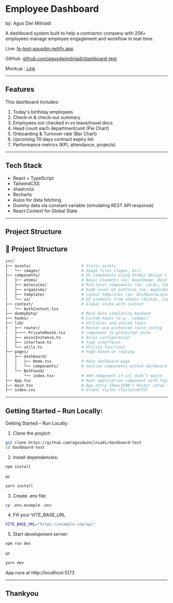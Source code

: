 # Employee Dashboard
by: Agus Dwi Milniadi

A dashboard system built to help a contractor company with 25K+ employees manage employee engagement and workflow in real-time.

Live: [fe-test-agusdm.netlify.app](https://fe-test-agusdm.netlify.app)

GitHub: [github.com/agusdwimilniadi/dashboard-test](https://github.com/agusdwimilniadi/dashboard-test)

Mockup : [Link](https://www.figma.com/design/oTH3oAFDDcEaMVd13ukXKN/UI-Coding-Test?node-id=0-1&t=4USdzbrGOYgFZh4L-1)

---

## Features

This dashboard includes:

1. Today's birthday employees
2. Check-in & check-out summary
3. Employees not checked in vs leave/travel docs
4. Head count each department/unit (Pie Chart)
5. Onboarding & Turnover rate (Bar Chart)
6. Upcoming 70 days contract expiry list
7. Performance metrics (KPI, attendance, projects)

---

## Tech Stack

- React + TypeScript
- TailwindCSS
- shadcn/ui
- Recharts
- Axios for data fetching
- Dummy data via constant variable (simulating REST API response)
- React Context for Global State

---

## Project Structure

## 📁 Project Structure

```bash
src/
├── assets/                      # Static assets
│   └── images/                  # Image files (logos, etc)
├── components/                  # UI components using Atomic Design + shadcn/ui
│   ├── atoms/                   # Basic elements (ex: BaseImage, BaseTable)
│   ├── molecules/               # Mid-level components (ex: cards, table layouts)
│   ├── organisms/               # High-level UI patterns (ex: AppSidebar)
│   ├── template/                # Layout templates (ex: DashboardLayout)
│   └── ui/                      # UI elements from shadcn (button, input, etc)
├── context/                     # Global state with Context
│   └── AuthContext.tsx
├── dummyData/                   # Mock data simulating backend
├── hooks/                       # Custom hooks (e.g., useApi)
├── lib/                         # Utilities and shared logic
├   ├── router/                  # Router and protected route config
│   ├──── PrivateRoute.tsx       # component to protected route
│   ├── axiosInstance.ts         # Axios configuration
│   ├── interface.ts             # Type interfaces
│   └── utils.ts                 # Utility functions
├── pages/                       # Page based on routing
│   ├── dashboard/
│   │   ├── Home.tsx             # Main dashboard page
│   │   └── components/          # Section components within dashboard
│   └── NotFound/
│       └── index.tsx            # 404 component if url didn't match
├── App.tsx                      # Root application component with layout
├── main.tsx                     # App entry (ReactDOM + Router setup + context)
├── index.css                    # Global styles (TailwindCSS)
```

---
## Getting Started – Run Locally:

Getting Started – Run Locally:

1. Clone the project:
```bash
git clone https://github.com/agusdwimilniadi/dashboard-test
cd dashboard-test
```

2. Install dependencies:
```bash
npm install
```
or
```bash
yarn install
```

3. Create .env file:
```bash
cp .env.example .env
```

4. Fill your VITE_BASE_URL
```bash
VITE_BASE_URL="https://example.com/api"
```

5. Start development server:
```bash
npm run dev
```
or
```bash
yarn dev
```

App runs at http://localhost:5173

---
## Thankyou


